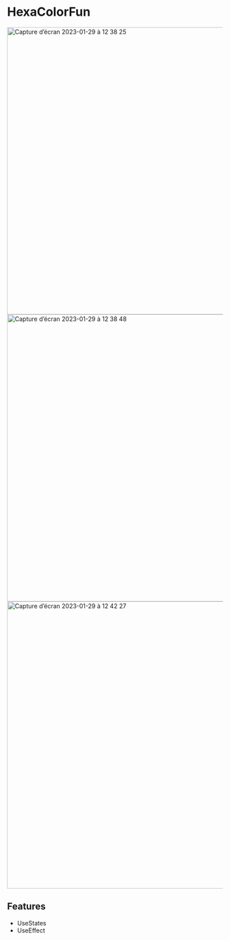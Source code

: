 # HexaColorFun
<img width="670" alt="Capture d’écran 2023-01-29 à 12 38 25" src="https://user-images.githubusercontent.com/94567706/215320682-3c158266-05fb-4649-9710-47ba4ca67f4c.png">
<img width="670" alt="Capture d’écran 2023-01-29 à 12 38 48" src="https://user-images.githubusercontent.com/94567706/215320741-2f2221a8-c3b1-4e8f-abdd-8fbc83538db3.png">
<img width="670" alt="Capture d’écran 2023-01-29 à 12 42 27" src="https://user-images.githubusercontent.com/94567706/215320853-bea2d91b-8213-48b8-8dd7-282adc7da042.png">


## Features

- UseStates
- UseEffect

